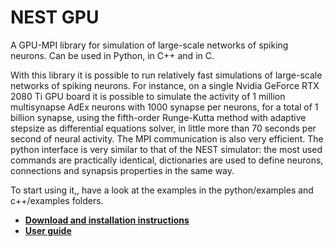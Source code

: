 # NEST GPU
A GPU-MPI library for simulation of large-scale networks of spiking neurons.
Can be used in Python, in C++ and in C.

With this library it is possible to run relatively fast simulations of large-scale networks of spiking neurons. For instance, on a single Nvidia GeForce RTX 2080 Ti GPU board it is possible to simulate the activity of 1 million multisynapse AdEx neurons with 1000 synapse per neurons, for a total of 1 billion synapse, using the fifth-order Runge-Kutta method with adaptive stepsize as differential equations solver, in little more than 70 seconds per second of neural activity.
The MPI communication is also very efficient.
The python interface is very similar to that of the NEST simulator: the most used commands are practically identical, dictionaries are used to define neurons, connections and synapsis properties in the same way.

To start using it,, have a look at the examples in the python/examples and c++/examples folders.

* **[Download and installation instructions](https://github.com/golosio/NESTGPU/wiki/Installation-instructions)**
* **[User guide](https://github.com/golosio/NESTGPU/wiki)**
